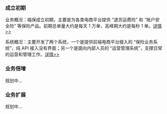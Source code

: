 ### 成立初期

业务概况：福保成立初期，主要是为各类电商平台提供 “退货运费险” 和 “账户安全险” 等保险产品。前期总单量大约是每天 1 万单，高峰期大约是每秒 1 单。[详情>>](../main/profile/成立初期/成立初期业务梳理.md)

系统概况：主要开发了两个系统，一个是提供前端电商平台接入的 “保险业务系统”，纯 API 接入没有界面；另一个是面向内部人员的 “运营管理系统”，支撑日常的运营和管理工作。[详情>>](../main/profile/成立初期/成立初期系统设计.md)

### 业务倍增

规划中...

### 业务扩展

规划中...
